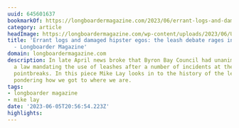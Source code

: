 ```yaml
---
uuid: 645601637
bookmarkOf: https://longboardermagazine.com/2023/06/errant-logs-and-damaged-hipster-egos-the-leash-debate-rages-in-byron-bay/
category: article
headImage: https://longboardermagazine.com/wp-content/uploads/2023/06/Untitled-design-2-1024x512.png
title: 'Errant logs and damaged hipster egos: the leash debate rages in Byron Bay
  - Longboarder Magazine'
domain: longboardermagazine.com
description: In late April news broke that Byron Bay Council had unanimously passed
  a law mandating the use of leashes after a number of incidents at the area's famed
  pointbreaks. In this piece Mike Lay looks in to the history of the leash before
  pondering how we got to where we are.
tags:
- longboarder magazine
- mike lay
date: '2023-06-05T20:56:54.223Z'
highlights: 
---
```




